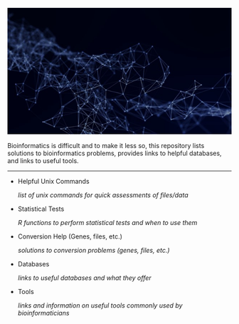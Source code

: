 <p align="center">
    <img src="https://github.com/BioNomad/Bioinformatica/blob/main/images/background.jpg" >
</p>

Bioinformatics is difficult and to make it less so, this repository lists solutions to bioinformatics problems, provides links to helpful databases, and links to useful tools.

_______________________________________________________________________________________________________________________________________________________________________________
* Helpful Unix Commands

  *list of unix commands for quick assessments of files/data*
  
* Statistical Tests
  
  *R functions to perform statistical tests and when to use them*
   
* Conversion Help (Genes, files, etc.)

  *solutions to conversion problems (genes, files, etc.)*

* Databases 

  *links to useful databases and what they offer*

* Tools

  *links and information on useful tools commonly used by bioinformaticians*
